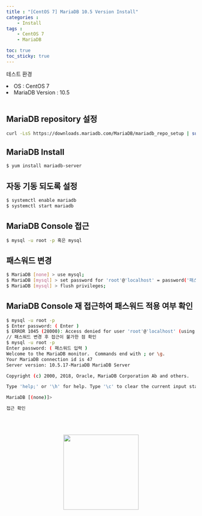 ```yaml
---
title : "[CentOS 7] MariaDB 10.5 Version Install"
categories : 
    - Install
tags :
    - CentOS 7
    - MariaDB

toc: true
toc_sticky: true
---
```



테스트 환경<br>
<li>OS : CentOS 7</li>
<li>MariaDB Version : 10.5</li>
<br>

## MariaDB repository 설정
```bash
curl -LsS https://downloads.mariadb.com/MariaDB/mariadb_repo_setup | sudo bash -s -- --mariadb-server-version="mariadb-10.5"
```

## MariaDB Install
```bash
$ yum install mariadb-server
```

## 자동 기동 되도록 설정
```bash
$ systemctl enable mariadb
$ systemctl start mariadb
```

## MariaDB Console 접근

```bash
$ mysql -u root -p 혹은 mysql
```

## 패스워드 변경
```bash
$ MariaDB [none] > use mysql;
$ MariaDB [mysql] > set password for 'root'@'localhost' = password('패스워드');
$ MariaDB [mysql] > flush privileges;
```

## MariaDB Console 재 접근하여 패스워드 적용 여부 확인
```bash
$ mysql -u root -p
$ Enter password: ( Enter )
$ ERROR 1045 (28000): Access denied for user 'root'@'localhost' (using password: NO)
// 패스워드 변경 후 접근이 불가한 점 확인
$ mysql -u root -p
Enter password: ( 패스워드 입력 )
Welcome to the MariaDB monitor.  Commands end with ; or \g.
Your MariaDB connection id is 47
Server version: 10.5.17-MariaDB MariaDB Server

Copyright (c) 2000, 2018, Oracle, MariaDB Corporation Ab and others.

Type 'help;' or '\h' for help. Type '\c' to clear the current input statement.

MariaDB [(none)]> 

접근 확인
```

<br><br>
<div style="text-align:center;">
<img src="https://github.com/hyundo0630/hyundo0630.github.io/blob/main/images/%EA%B0%90%EC%82%AC%ED%95%A9%EB%8B%88%EB%8B%A4.gif?raw=true" width="200" height="200">
</div>